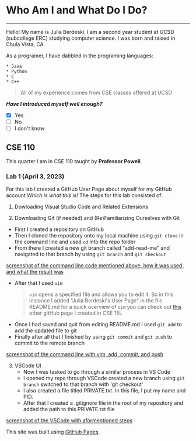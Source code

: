 # Who Am I and What Do I Do?
---
Hello! My name is Julia Berdeski. I am a second year student at UCSD (subcollege ERC) studying computer science. I was born and raised in Chula Vista, CA.

As a programer, I have dabbled in the programing languages: 

```
* Java
* Python
* C
* C++
```

> All of my experience comes from CSE classes offered at UCSD

***Have I introduced myself well enough?***

- [X] Yes
- [ ] No
- [ ] I don't know

## CSE 110

This quarter I am in CSE 110 taught by **Professor Powell**. 

### Lab 1 (April 3, 2023)

For this lab I created a GitHub User Page about myself for my GitHub account *Which is what this is!*
The steps for this lab consisted of:

1) Dowloading Visual Studio Code and Related Extensions
   
2) Downloading Git (if needed) and (Re)Familiarizing Ourselves with Git
  - First I created a repository on GitHub
  - Then I cloned the repository onto my local machine using `git clone` in the command line and used ` cd `  into the repo folder
  - From there I created a new git branch called "add-read-me" and navigated to that branch by using ` git branch ` and ` git checkout `
    
  [screenshot of the command line code mentioned above, how it was used, and what the result was](Screenshots/CSE110-Lab1.png)
       
  - After that I used ` vim `
    > ` vim ` opens a specified file and allows you to edit it. So in this instance I added "Julia Berdeski's User Page" in the file README.md
    > for a quick overview of ` vim ` you can check out [this](https://jberdeski.github.io/cse15l-lab-report4/vimSteps) other gitHub page I created in CSE 15L
  - Once I had saved and quit from editing README.md I used ` git add ` to add the updated file to git
  - Finally after all that I finished by using ` git commit ` and ` git push ` to commit to the remote branch
    
  [screenshot of the command line with vim, add, commit, and push](Screenshots/CSE110-Lab1(2).png)

3) VSCode UI
   - Now I was tasked to go through a similar process in VS Code
   - I opened my repo through VSCode created a new branch using `git branch` switched to that branch with 'git checkout'
   - I also created a file titled PRIVATE.txt. In this file, I put my name and PID.
   - After that I created a .gitignore file in the root of my repository and added the path to this PRIVATE.txt file
     
[screenshot of the VSCode with aformentioned steps](Screenshots/CSE110-Lab1(3).png)
     
This site was built using [GitHub Pages](https://pages.github.com/).
